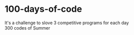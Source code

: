 # 100-days-of-code
It's a challenge to slove 3 competitive programs for each day</br>
300 codes of Summer </h1>
